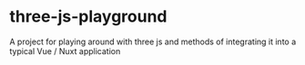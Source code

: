 # three-js-playground
A project for playing around with three js and methods of integrating it into a typical Vue / Nuxt application
